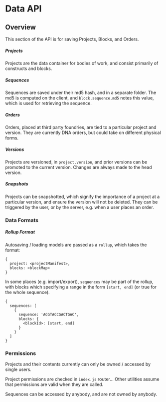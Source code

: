 # Data API

## Overview

This section of the API is for saving Projects, Blocks, and Orders.

##### Projects

Projects are the data container for bodies of work, and consist primarily of constructs and blocks.

##### Sequences

Sequences are saved under their md5 hash, and in a separate folder. The md5 is computed on the client, and `block.sequence.md5` notes this value, which is used for retrieving the sequence.

##### Orders

Orders, placed at third party foundries, are tied to a particular project and version. They are currently DNA orders, but could take on different physical forms.

##### Versions

Projects are versioned, in `project.version`, and prior versions can be promoted to the current version. Changes are always made to the head version.

##### Snapshots

Projects can be snapshotted, which signify the importance of a project at a particular version, and ensure the version will not be deleted. They can be triggered by the user, or by the server, e.g. when a user places an order.

### Data Formats

##### Rollup Format

Autosaving / loading models are passed as a `rollup`, which takes the format:

```
{
  project: <projectManifest>,
  blocks: <blockMap>
}
```

In some places (e.g. import/export), `sequences` may be part of the rollup, with blocks which specifying a range in the form `[start, end]` (or true for the whole sequence).

```
{
  sequences: [
    {
      sequence: 'ACGTACCGACTGAC',
      blocks: {
        <blockId>: [start, end]
      }
    }
  ]
}
```

### Permissions

Projects and their contents currently can only be owned / accessed by single users.

Project permissions are checked in `index.js` router... Other utilities assume that permissions are valid when they are called.

Sequences can be accessed by anybody, and are not owned by anybody.